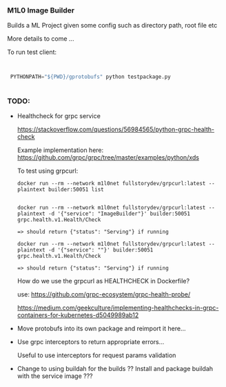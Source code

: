 ### M1L0 Image Builder

Builds a ML Project given some config such as directory path, root file etc

More details to come ...


To run test client:
```python


 PYTHONPATH="${PWD}/gprotobufs" python testpackage.py 
 
```

### TODO:

* Healthcheck for grpc service


  https://stackoverflow.com/questions/56984565/python-grpc-health-check

  Example implementation here:
  https://github.com/grpc/grpc/tree/master/examples/python/xds


  To test using grpcurl:
  ```
  docker run --rm --network m1l0net fullstorydev/grpcurl:latest --plaintext builder:50051 list


  docker run --rm --network m1l0net fullstorydev/grpcurl:latest --plaintext -d '{"service": "ImageBuilder"}' builder:50051 grpc.health.v1.Health/Check

  => should return {"status": "Serving"} if running

  docker run --rm --network m1l0net fullstorydev/grpcurl:latest --plaintext -d '{"service": ""}' builder:50051 grpc.health.v1.Health/Check

  => should return {"status": "Serving"} if running
  
  ```

  How do we use the grpcurl as HEALTHCHECK in Dockerfile?

  use: https://github.com/grpc-ecosystem/grpc-health-probe/
  
  https://medium.com/geekculture/implementing-healthchecks-in-grpc-containers-for-kubernetes-d5049989ab12



* Move protobufs into its own package and reimport it here...


* Use grpc interceptors to return appropriate errors...

  Useful to use interceptors for request params validation

* Change to using buildah for the builds ?? Install and package buildah with the service image ???